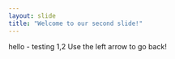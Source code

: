 ```yaml
---
layout: slide
title: "Welcome to our second slide!"
---
```

hello - testing 1,2
Use the left arrow to go back!
